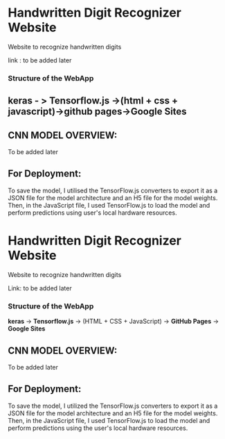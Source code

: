 # Handwritten Digit Recognizer Website
 Website to recognize handwritten digits


link : to be added later 
<br>
<h3>Structure of the WebApp</h3>
<h2> keras - > Tensorflow.js ->(html + css + javascript)->github pages->Google Sites</h1>
  
 <h2>CNN MODEL OVERVIEW:</h2>
To be added later

<h2>For Deployment:</h2>

To save the model, I utilised the TensorFlow.js converters to export it as a JSON file for the model architecture and an H5 file for the model weights. Then, in the JavaScript file, I used TensorFlow.js to load the model and perform predictions using user's local hardware resources. 

# Handwritten Digit Recognizer Website

Website to recognize handwritten digits

Link: to be added later

### Structure of the WebApp
**keras** -> **Tensorflow.js** -> (HTML + CSS + JavaScript) -> **GitHub Pages** -> **Google Sites**

## CNN MODEL OVERVIEW:
To be added later

## For Deployment:
To save the model, I utilized the TensorFlow.js converters to export it as a JSON file for the model architecture and an H5 file for the model weights. Then, in the JavaScript file, I used TensorFlow.js to load the model and perform predictions using the user's local hardware resources.